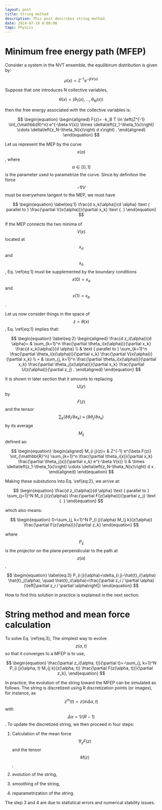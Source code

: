 ```yaml
---
layout: post
title: String method
description: This post describes string method.
date: 2024-07-18 0:00:00
tags: Physics
---
```


# Minimum free energy path (MFEP)

Consider a system in the NVT ensemble, the equilibirum distribution is given by:

$$
\begin{equation}
\rho(x)=Z^{-1} e^{-\beta V(x)}
\end{equation}
$$

Suppose that one introduces N collective variables,

$$
\begin{equation}
\theta(x)=\left(\theta_1(x), \ldots, \theta_N(x)\right)
\end{equation}
$$

then the free energy associated with the collective variables is:

$$
\begin{equation}
\begin{aligned}
F(z)= -k_B T \ln \left(Z^{-1} \int_{\mathbb{R}^n} e^{-\beta V(x)} \times \delta\left(z_1-\theta_1(x)\right) \cdots \delta\left(z_N-\theta_N(x)\right) d x\right) .
\end{aligned}
\end{equation}
$$

Let us represent the MEP by the curve $$x(\alpha)$$, where $$\alpha \in [0,1]$$ is the parameter used to parametrize the curve. Since
by definition the force $$ - \nabla V$$ must be everywhere tangent to the MEP, we must have

$$
\begin{equation}
\label{eq:1}
\frac{d x_k(\alpha)}{d \alpha} \text { parallel to } \frac{\partial V(x(\alpha))}{\partial x_k} \text {. }
\end{equation}
$$

If the MEP connects the two minima of $$V(x)$$ located at $$x_a$$
and $$x_b$$, Eq. \ref{eq:1} must be supplemented by the boundary conditions $$x(0)=x_a$$ and $$x(1)=x_b$$.

Let us now consider things in the space of $$z = \theta(x)$$, Eq. \ref{eq:1} implies that:

$$
\begin{equation}
\label{eq:2}
\begin{aligned}
\frac{d z_i(\alpha)}{d \alpha}= & \sum_{k=1}^n \frac{\partial \theta_i(x(\alpha))}{\partial x_k} \frac{d x_k(\alpha)}{d \alpha} \\
& \text { parallel to } \sum_{k=1}^n \frac{\partial \theta_i(x(\alpha))}{\partial x_k} \frac{\partial V(x(\alpha))}{\partial x_k} \\
= & \sum_{j, k=1}^n \frac{\partial \theta_i(x(\alpha))}{\partial x_k} \frac{\partial \theta_j(x(\alpha))}{\partial x_k} \frac{\partial U(z(\alpha))}{\partial z_j} .
\end{aligned}
\end{equation}
$$

It is shown in later section that it amounts to replacing $$U(z)$$ by $$F(z)$$ and the tensor $$\sum_k (\partial \theta_i / \partial x_k) \times (\partial \theta_j / \partial x_k)$$ by its average $$M_{ij}$$ defined as:

$$
\begin{equation}
\begin{aligned}
M_{i j}(z)= & Z^{-1} e^{\beta F(z)} \int_{\mathbb{R}^n} \sum_{k=1}^n \frac{\partial \theta_i(x)}{\partial x_k} \frac{\partial \theta_j(x)}{\partial x_k} e^{-\beta V(x)} \\
& \times \delta\left(z_1-\theta_1(x)\right) \cdots \delta\left(z_N-\theta_N(x)\right) d x .
\end{aligned}
\end{equation}
$$

Making these substutions into Eq. \ref{eq:2}, we arrive at:

$$
\begin{equation}
\frac{d z_i(\alpha)}{d \alpha} \text { parallel to } \sum_{j=1}^N M_{i j}(z(\alpha)) \frac{\partial F(z(\alpha))}{\partial z_j} \text {. }
\end{equation}
$$

which also means:

$$
\begin{equation}
0=\sum_{j, k=1}^N P_{i j}(\alpha) M_{j k}(z(\alpha)) \frac{\partial F(z(\alpha))}{\partial z_k}
\end{equation}
$$

where $$P_{i j}$$ is the projector on the plane perpendicular to the path at $$z(\alpha)$$,

$$
\begin{equation}
\label{eq:3}
P_{i j}(\alpha)=\delta_{i j}-\hat{t}_i(\alpha) \hat{t}_j(\alpha), \quad \hat{t}_i(\alpha)=\frac{\partial z_i / \partial \alpha}{\left|\partial z_i / \partial \alpha\right|}
\end{equation}
$$

How to
find this solution in practice is explained in the next section.

# String method and mean force calculation

To solve Eq. \ref{eq:3}, The simplest way to evolve $$z(\alpha, t)$$ so that it converges to a MFEP is to use,

$$
\begin{equation}
\frac{\partial z_i(\alpha, t)}{\partial t}=-\sum_{j, k=1}^N P_{i j}(\alpha, t) M_{j k}(z(\alpha, t)) \frac{\partial F(z(\alpha, t))}{\partial z_k},
\end{equation}
$$

In practice, the evolution of the string toward the MFEP can be simulated as follows. The string is discretized using R discretization points (or images), for instance, as $$ z^m (t) =z(m\Delta{\alpha}, t)$$ with $$\Delta{\alpha} = 1/(R-1)$$. To update the discretized string, we then proceed in four steps:

1. Calculation of the mean force $$\nabla_z F(z)$$ and the tensor $$M(z)$$,

2. evolution of the string,

3. smoothing of the string,

4. reparametrization of the string.

The step 3 and 4 are due to statistical errors and numerical stability issues.

